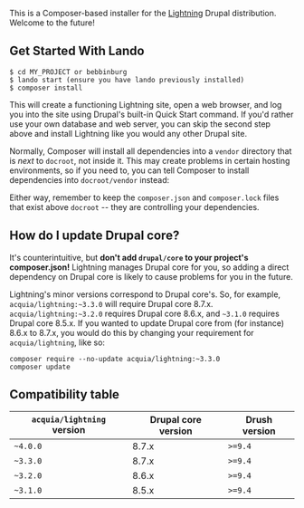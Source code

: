 This is a Composer-based installer for the [Lightning](https://www.drupal.org/project/lightning) Drupal distribution. Welcome to the future!

## Get Started With Lando
```
$ cd MY_PROJECT or bebbinburg 
$ lando start (ensure you have lando previously installed)
$ composer install
```

This will create a functioning Lightning site, open a web browser, and log you into the site using Drupal's built-in Quick Start command. If you'd rather use your own database and web server, you can skip the second step above and install Lightning like you would any other Drupal site.

Normally, Composer will install all dependencies into a `vendor` directory that is *next* to `docroot`, not inside it. This may create problems in certain hosting environments, so if you need to, you can tell Composer to install dependencies into `docroot/vendor` instead:


Either way, remember to keep the `composer.json` and `composer.lock` files that exist above `docroot` -- they are controlling your dependencies.

## How do I update Drupal core?
It's counterintuitive, but **don't add `drupal/core` to your project's composer.json!** Lightning manages Drupal core for you, so adding a direct dependency on Drupal core is likely to cause problems for you in the future.

Lightning's minor versions correspond to Drupal core's. So, for example, `acquia/lightning:~3.3.0` will require Drupal core 8.7.x. `acquia/lightning:~3.2.0` requires Drupal core 8.6.x, and `~3.1.0` requires Drupal core 8.5.x. If you wanted to update Drupal core from (for instance) 8.6.x to 8.7.x, you would do this by changing your requirement for `acquia/lightning`, like so:

```
composer require --no-update acquia/lightning:~3.3.0
composer update
```

## Compatibility table
| `acquia/lightning` version | Drupal core version | Drush version |
|----------------------------|---------------------|---------------|
| `~4.0.0` | 8.7.x | `>=9.4` |
| `~3.3.0` | 8.7.x | `>=9.4` |
| `~3.2.0` | 8.6.x | `>=9.4` |
| `~3.1.0` | 8.5.x | `>=9.4` |
